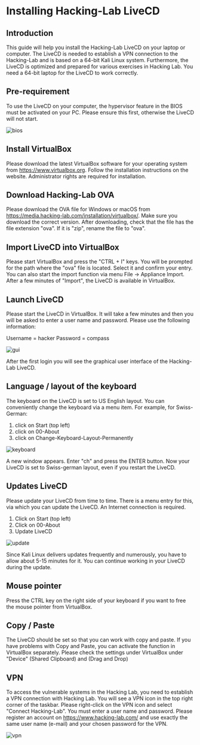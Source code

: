 # Installing Hacking-Lab LiveCD
## Introduction
This guide will help you install the Hacking-Lab LiveCD on your laptop or computer. The LiveCD is needed to establish a VPN connection to the Hacking-Lab and is based on a 64-bit Kali Linux system. Furthermore, the LiveCD is optimized and prepared for various exercises in Hacking Lab. You need a 64-bit laptop for the LiveCD to work correctly.

## Pre-requirement
To use the LiveCD on your computer, the hypervisor feature in the BIOS must be activated on your PC. Please ensure this first, otherwise the LiveCD will not start.

![bios](bios.png)

## Install VirtualBox
Please download the latest VirtualBox software for your operating system from https://www.virtualbox.org. Follow the installation instructions on the website. Administrator rights are required for installation.

## Download Hacking-Lab OVA
Please download the OVA file for Windows or macOS from https://media.hacking-lab.com/installation/virtualbox/. Make sure you download the correct version. After downloading, check that the file has the file extension "ova". If it is "zip", rename the file to "ova".

## Import LiveCD into VirtualBox
Please start VirtualBox and press the "CTRL + I" keys. You will be prompted for the path where the "ova" file is located. Select it and confirm your entry. You can also start the import function via menu File -> Appliance Import. After a few minutes of "Import", the LiveCD is available in VirtualBox.

## Launch LiveCD
Please start the LiveCD in VirtualBox. It will take a few minutes and then you will be asked to enter a user name and password. Please use the following information:

Username = hacker
Password = compass

![gui](gui.png)

After the first login you will see the graphical user interface of the Hacking-Lab LiveCD.

## Language / layout of the keyboard
The keyboard on the LiveCD is set to US English layout. You can conveniently change the keyboard via a menu item. For example, for Swiss-German:

1. click on Start (top left)
2. click on 00-About
3. click on Change-Keyboard-Layout-Permanently

![keyboard](keyboard.png)

A new window appears. Enter "ch" and press the ENTER button. Now your LiveCD is set to Swiss-german layout, even if you restart the LiveCD.


## Updates LiveCD
Please update your LiveCD from time to time. There is a menu entry for this, via which you can update the LiveCD. An Internet connection is required.

1. Click on Start (top left)
2. Click on 00-About
3. Update LiveCD

![update](update.png)

Since Kali Linux delivers updates frequently and numerously, you have to allow about 5-15 minutes for it. You can continue working in your LiveCD during the update.

## Mouse pointer
Press the CTRL key on the right side of your keyboard if you want to free the mouse pointer from VirtualBox.

## Copy / Paste
The LiveCD should be set so that you can work with copy and paste. If you have problems with Copy and Paste, you can activate the function in VirtualBox separately. Please check the settings under VirtualBox under "Device" (Shared Clipboard) and (Drag and Drop)

## VPN
To access the vulnerable systems in the Hacking Lab, you need to establish a VPN connection with Hacking Lab. You will see a VPN icon in the top right corner of the taskbar. Please right-click on the VPN icon and select "Connect Hacking-Lab". You must enter a user name and password. Please register an account on https://www.hacking-lab.com/ and use exactly the same user name (e-mail) and your chosen password for the VPN.

![vpn](vpn.png)
